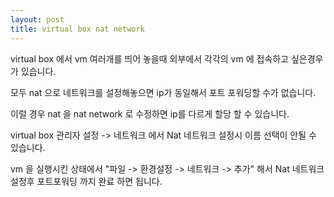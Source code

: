 ```yaml
---
layout: post
title: virtual box nat network
---
```


virtual box 에서 vm 여러개를 띄어 놓을때 외부에서 각각의 vm 에 접속하고 싶은경우가 있습니다.

모두 nat 으로 네트워크를 설정해놓으면 ip가 동일해서 포트 포워딩할 수가 없습니다.

이럴 경우 nat 을 nat network 로 수정하면 ip를 다르게 할당 할 수 있습니다.

virtual box 관리자 설정 -> 네트워크 에서 Nat 네트워크 설정시 이름 선택이 안될 수 있습니다.

vm 을 실행시킨 상태에서 "파일 -> 환경설정 -> 네트워크 -> 추가" 해서 Nat 네트워크 설정후 포트포워딩 까지 완료 하면 됩니다.